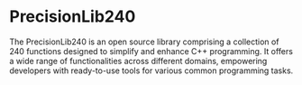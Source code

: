# PrecisionLib240
The PrecisionLib240 is an open source library comprising a  collection of 240 functions designed to simplify and enhance C++ programming. It offers a wide range of functionalities across different domains, empowering developers with ready-to-use tools for various common programming tasks.
